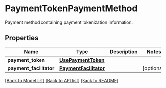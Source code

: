 # PaymentTokenPaymentMethod

Payment method containing payment tokenization information.
## Properties
Name | Type | Description | Notes
------------ | ------------- | ------------- | -------------
**payment_token** | [**UsePaymentToken**](UsePaymentToken.md) |  | 
**payment_facilitator** | [**PaymentFacilitator**](PaymentFacilitator.md) |  | [optional] 

[[Back to Model list]](../README.md#documentation-for-models) [[Back to API list]](../README.md#documentation-for-api-endpoints) [[Back to README]](../README.md)


